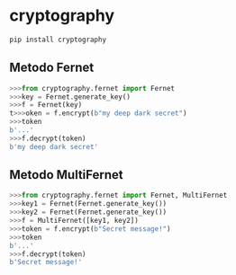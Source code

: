 # cryptography
```bash
pip install cryptography
```

## Metodo Fernet
```python
>>>from cryptography.fernet import Fernet
>>>key = Fernet.generate_key()
>>>f = Fernet(key)
t>>>oken = f.encrypt(b"my deep dark secret")
>>>token
b'...'
>>>f.decrypt(token)
b'my deep dark secret'
```

## Metodo MultiFernet
```python
>>>from cryptography.fernet import Fernet, MultiFernet
>>>key1 = Fernet(Fernet.generate_key())
>>>key2 = Fernet(Fernet.generate_key())
>>>f = MultiFernet([key1, key2])
>>>token = f.encrypt(b"Secret message!")
>>>token
b'...'
>>>f.decrypt(token)
b'Secret message!'
```